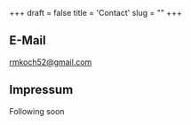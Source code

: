 +++
draft = false
title = 'Contact'
slug = ""
+++

## E-Mail  

<rmkoch52@gmail.com>

## Impressum

Following soon
